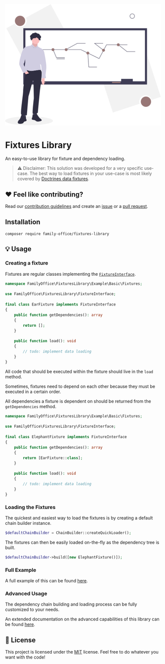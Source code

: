 <h1 align="center">
    <img src=".github/project-logo.svg" width="512px">
</h1>

# Fixtures Library

An easy-to-use library for fixture and dependency loading.

> ⚠️ Disclaimer: This solution was developed for a very specific use-case. The best way to load fixtures in your use-case is most likely covered by [Doctrines data fixtures](https://github.com/doctrine/data-fixtures).

## ❤️ Feel like contributing?

Read our [contribution guidelines](CONTRIBUTING.md) and create an [issue](https://github.com/FamilyOfficeOrg/fixtures-library/issues/new/choose) or a [pull request](https://github.com/FamilyOfficeOrg/fixtures-library/compare).

## Installation

```shell
composer require family-office/fixtures-library
```

## 💡 Usage

### Creating a fixture

Fixtures are regular classes implementing the [`FixtureInterface`](src/FixtureInterface.php).

```php
namespace FamilyOffice\FixturesLibrary\Example\Basic\Fixtures;

use FamilyOffice\FixturesLibrary\FixtureInterface;

final class EarFixture implements FixtureInterface
{
    public function getDependencies(): array
    {
        return [];
    }

    public function load(): void
    {
        // todo: implement data loading
    }
}
```

All code that should be executed within the fixture should live in the `load` method.

Sometimes, fixtures need to depend on each other because they must be executed in a certain order.

All dependencies a fixture is dependent on should be returned from the `getDependencies` method.

```php
namespace FamilyOffice\FixturesLibrary\Example\Basic\Fixtures;

use FamilyOffice\FixturesLibrary\FixtureInterface;

final class ElephantFixture implements FixtureInterface
{
    public function getDependencies(): array
    {
        return [EarFixture::class];
    }

    public function load(): void
    {
        // todo: implement data loading
    }
}
```

### Loading the Fixtures

The quickest and easiest way to load the fixtures is by creating a default chain builder instance.

```php
$defaultChainBuilder = ChainBuilder::createQuickLoader();
```

The fixtures can then be easily loaded on-the-fly as the dependency tree is built.

```php
$defaultChainBuilder->build([new ElephantFixture()]);
```

### Full Example

A full example of this can be found [here](./example/Basic).

### Advanced Usage

The dependency chain building and loading process can be fully customized to your needs.

An extended documentation on the advanced capabilities of this library can be found [here](ADVANCED.md).

## 📝 License

This project is licensed under the [MIT](LICENSE) license.
Feel free to do whatever you want with the code!
